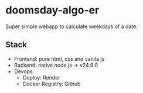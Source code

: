 # doomsday-algo-er
Super simple webapp to calculate weekdays of a date.

## Stack
- Frontend: pure html, css and vanila js
- Backend: native node.js -> v24.9.0
- Devops:
    - Deploy: Render
    - Docker Registry: Github
